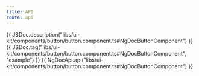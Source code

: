 ```yaml
---
title: API
route: api
---
```


{{ JSDoc.description("libs/ui-kit/components/button/button.component.ts#NgDocButtonComponent") }}
{{ JSDoc.tag("libs/ui-kit/components/button/button.component.ts#NgDocButtonComponent", "example") }}
{{ NgDocApi.api("libs/ui-kit/components/button/button.component.ts#NgDocButtonComponent") }}
